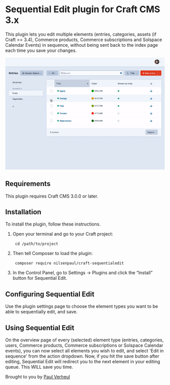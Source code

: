 # Sequential Edit plugin for Craft CMS 3.x

This plugin lets you edit multiple elements (entries, categories, assets (if Craft >= 3.4), Commerce products, Commerce subscriptions and Solspace Calendar Events) in sequence, without being sent back to the index page each time you save your changes.

![Screenvid](resources/sequential-edit-34.gif)

## Requirements

This plugin requires Craft CMS 3.0.0 or later.

## Installation

To install the plugin, follow these instructions.

1. Open your terminal and go to your Craft project:

        cd /path/to/project

2. Then tell Composer to load the plugin:

        composer require nilsenpaul/craft-sequentialedit

3. In the Control Panel, go to Settings → Plugins and click the “Install” button for Sequential Edit.

## Configuring Sequential Edit

Use the plugin settings page to choose the element types you want to be able to sequentially edit, and save.

## Using Sequential Edit

On the overview page of every (selected) element type (entries, categories, users, Commerce products, Commerce subscriptions or Solspace Calendar events), you can now select all elements you wish to edit, and select 'Edit in sequence' from the action dropdown. Now, if you hit the save button after editing, Sequential Edit will redirect you to the next element in your editing queue. This WILL save you time.

Brought to you by [Paul Verheul](https://nilsenpaul.nl)
